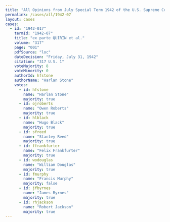```yaml
---
title: "All Opinions from July Special Term 1942 of the U.S. Supreme Court"
permalink: /cases/all/1942-07
layout: cases
cases:
  - id: "1942-017"
    termId: "1942-07"
    title: "ex parte QUIRIN et al."
    volume: "317"
    page: "001"
    pdfSource: "loc"
    dateDecision: "Friday, July 31, 1942"
    citation: "317 U.S. 1"
    voteMajority: 8
    voteMinority: 0
    authorId: hfstone
    authorName: "Harlan Stone"
    votes:
      - id: hfstone
        name: "Harlan Stone"
        majority: true
      - id: ojroberts
        name: "Owen Roberts"
        majority: true
      - id: hlblack
        name: "Hugo Black"
        majority: true
      - id: sfreed
        name: "Stanley Reed"
        majority: true
      - id: ffrankfurter
        name: "Felix Frankfurter"
        majority: true
      - id: wodouglas
        name: "William Douglas"
        majority: true
      - id: fmurphy
        name: "Francis Murphy"
        majority: false
      - id: jfbyrnes
        name: "James Byrnes"
        majority: true
      - id: rhjackson
        name: "Robert Jackson"
        majority: true
---
```

